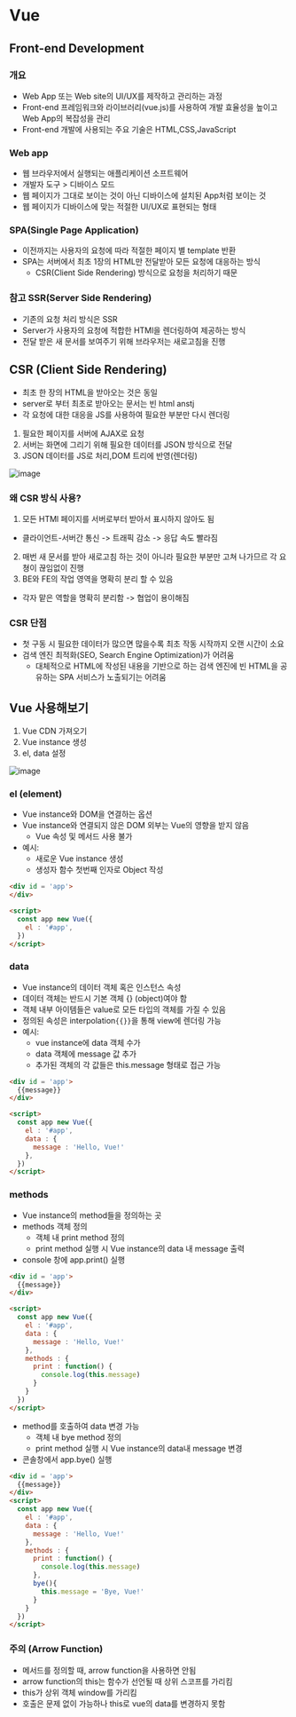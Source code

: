 # Vue

## Front-end Development
### 개요
- Web App 또는 Web site의 UI/UX를  제작하고 관리하는 과정
- Front-end 프레임워크와 라이브러리(vue.js)를 사용하여 개발 효율성을 높이고 Web App의 복잡성을 관리
- Front-end 개발에 사용되는 주요 기술은 HTML,CSS,JavaScript

### Web app
- 웹 브라우저에서 실행되는 애플리케이션 소프트웨어
- 개발자 도구 > 디바이스 모드
- 웹 페이지가 그대로 보이는 것이 아닌 디바이스에 설치된 App처럼 보이는 것
- 웹 페이지가 디바이스에 맞는 적절한 UI/UX로 표현되는 형태

### SPA(Single Page Application)
- 이전까지는 사용자의 요청에 따라 적절한 페이지 별 template 반환
- SPA는 서버에서 최초 1장의 HTML만 전달받아 모든 요청에 대응하는 방식
  - CSR(Client Side Rendering) 방식으로 요청을 처리하기 때문

### 참고 SSR(Server Side Rendering)
- 기존의 요청 처리 방식은 SSR
- Server가 사용자의 요청에 적합한 HTMl을 렌더링하여 제공하는 방식
- 전달 받은 새 문서를 보여주기 위해 브라우저는 새로고침을 진행

## CSR (Client Side Rendering)
- 최초 한 장의 HTML을 받아오는 것은 동일
- server로 부터 최초로 받아오는 문서는 빈 html anstj
- 각 요청에 대한 대응을 JS를 사용하여 필요한 부분만 다시 렌더링
1. 필요한 페이지를 서버에 AJAX로 요청
2. 서버는 화면에 그리기 위해 필요한 데이터를 JSON 방식으로 전달
3. JSON 데이터를 JS로 처리,DOM 트리에 반영(렌더링)

![image](https://user-images.githubusercontent.com/122726684/234729497-e0d01d18-4627-432a-bb76-6a09c537c014.png)

### 왜 CSR 방식 사용?
1. 모든 HTMl 페이지를 서버로부터 받아서 표시하지 않아도 됨
- 클라이언트-서버간 통신 -> 트래픽 감소 -> 응답 속도 빨라짐
2. 매번 새 문서를 받아 새로고침 하는 것이 아니라 필요한 부분만 고쳐 나가므르 각 요쳥이 끊임없이 진행
3. BE와 FE의 작업 영역을 명확히 분리 할 수 있음
- 각자 맡은 역할을 명확히 분리함 -> 협업이 용이해짐

### CSR 단점
- 첫 구동 시 필요한 데이터가 많으면 많을수록 최초 작동 시작까지 오랜 시간이 소요
- 검색 엔진 최적화(SEO, Search Engine Optimization)가 어려움
  - 대체적으로 HTML에 작성된 내용을 기반으로 하는 검색 엔진에 빈 HTML을 공유하는 SPA 서비스가 노출되기는 어려움

## Vue 사용해보기
1. Vue CDN 가져오기
2. Vue instance 생성
3. el, data 설정

![image](https://user-images.githubusercontent.com/122726684/234747548-46184358-41bc-438d-ae22-d0235933fb32.png)

### el (element)
- Vue instance와 DOM을 연결하는 옵션
- Vue instance와 연결되지 않은 DOM 외부는 Vue의 영향을 받지 않음
  - Vue 속성 및 메서드 사용 불가
- 예시:
  - 새로운 Vue instance 생성
  - 생성자 함수 첫번째 인자로 Object 작성

```html
<div id = 'app'>
</div>

<script>
  const app new Vue({
    el : '#app',
  })
</script>
```

### data
- Vue instance의 데이터 객체 혹은 인스턴스 속성
- 데이터 객체는 반드시 기본 객체 {} (object)여야 함
- 객체 내부 아이템들은 value로 모든 타입의 객체를 가질 수 있음
- 정의된 속성은 interpolation`{{}}`을 통해 view에 렌더링 가능
- 예시:
  - vue instance에 data 객체 수가
  - data 객체에 message 값 추가
  - 추가된 객체의 각 값들은 this.message 형태로 접근 가능

```html
<div id = 'app'>
  {{message}}
</div>

<script>
  const app new Vue({
    el : '#app',
    data : {
      message : 'Hello, Vue!'
    },
  })
</script>
```

### methods
- Vue instance의 method들을 정의하는 곳
- methods 객체 정의
  - 객체 내 print method 정의
  - print method 실행 시 Vue instance의 data 내 message 출력
- console 창에 app.print() 실행
```html
<div id = 'app'>
  {{message}}
</div>

<script>
  const app new Vue({
    el : '#app',
    data : {
      message : 'Hello, Vue!'
    },
    methods : {
      print : function() {
        console.log(this.message)
      }
    }
  })
</script>
```
- method를 호출하여 data 변경 가능
  - 객체 내 bye method 정의
  - print method 실행 시 Vue instance의 data내 message 변경
- 콘솔창에서 app.bye() 실행
```html
<div id = 'app'>
  {{message}}
</div>
<script>
  const app new Vue({
    el : '#app',
    data : {
      message : 'Hello, Vue!'
    },
    methods : {
      print : function() {
        console.log(this.message)
      },
      bye(){
        this.message = 'Bye, Vue!'
      }
    }
  })
</script>
```

### 주의 (Arrow Function)
- 메서드를 정의할 때, arrow function을 사용하면 안됨
- arrow function의 this는 함수가 선언될 때 상위 스코프를 가리킴
- this가 상위 객체 window를 가리킴
- 호출은 문제 없이 가능하나 this로 vue의 data를 변경하지 못함

